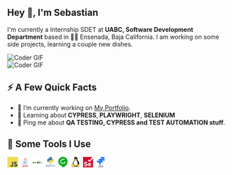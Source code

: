 <h2>Hey 👋, I'm Sebastian</a></h2>
<p>I'm currently a Internship SDET at <strong>UABC, Software Development Department</a></strong> based in 🌊🌊 Ensenada, Baja California. I am working on some side projects, learning a couple new dishes.</p>
<img alt="Coder GIF" height=250 width=350 src="https://magiccopy.xyz/assets/images/hadder.gif"/>
<br>
<img alt="Coder GIF" height=250 width=350 src="https://images.squarespace-cdn.com/content/v1/5769fc401b631bab1addb2ab/1541580611624-TE64QGKRJG8SWAIUS7NS/ke17ZwdGBToddI8pDm48kPoswlzjSVMM-SxOp7CV59BZw-zPPgdn4jUwVcJE1ZvWQUxwkmyExglNqGp0IvTJZamWLI2zvYWH8K3-s_4yszcp2ryTI0HqTOaaUohrI8PI6FXy8c9PWtBlqAVlUS5izpdcIXDZqDYvprRqZ29Pw0o/coding-freak.gif" />
<br>
<h2>⚡️ A Few Quick Facts</h2>
<ul>
<li>🔭 I’m currently working on <a href="https://github.com/Spiderpig86/Cirrus">My Portfolio</a>.</li>
<li>🧐 Learning about<strong> CYPRESS</strong>,<strong> PLAYWRIGHT</strong>, <strong>SELENIUM</strong></li>
<li>💬 Ping me about <strong>QA TESTING, CYPRESS and TEST AUTOMATION stuff</strong>.</li>
</ul>
<h2>🚀 Some Tools I Use</h2>
<p align="left">
<img src="https://github.com/devicons/devicon/blob/master/icons/javascript/javascript-original.svg" alt="js" width="25" height="25" />
<img src="https://raw.githubusercontent.com/devicons/devicon/master/icons/java/java-original-wordmark.svg" alt="java" width="25" height="25" />
<img src="https://raw.githubusercontent.com/devicons/devicon/master/icons/nodejs/nodejs-original-wordmark.svg" alt="nodejs" width="25" height="25" />
<img src="https://raw.githubusercontent.com/devicons/devicon/master/icons/python/python-original-wordmark.svg" alt="python" width="25" height="25" />
<img src="https://raw.githubusercontent.com/devicons/devicon/master/icons/cucumber/cucumber-plain.svg" alt="cucumber" width="25" height="25" />
<img src="https://github.com/devicons/devicon/blob/master/icons/linux/linux-original.svg" alt="linux" width="25" height="25" />
<img src="https://github.com/devicons/devicon/blob/master/icons/selenium/selenium-original.svg" alt="Selenmium" width="25" height="25" />
 <img src="https://github.com/devicons/devicon/blob/master/icons/jira/jira-original-wordmark.svg" alt="Jira" width="25" height="25" />
</p>
